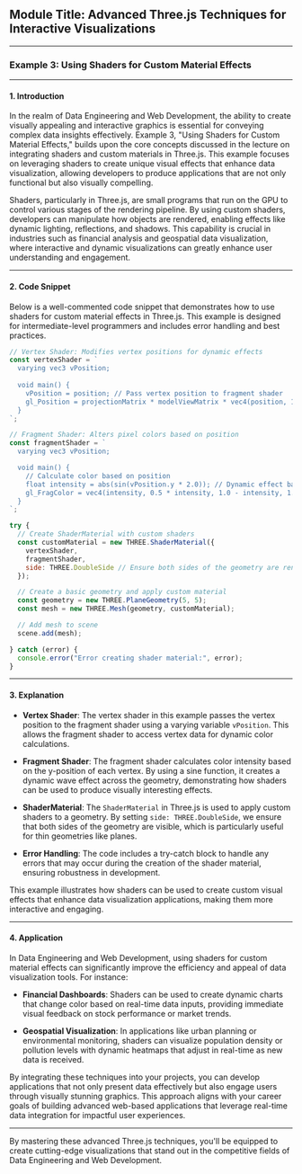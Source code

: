 ## Module Title: Advanced Three.js Techniques for Interactive Visualizations

---

### Example 3: Using Shaders for Custom Material Effects

---

#### 1. Introduction

In the realm of Data Engineering and Web Development, the ability to create visually appealing and interactive graphics is essential for conveying complex data insights effectively. Example 3, "Using Shaders for Custom Material Effects," builds upon the core concepts discussed in the lecture on integrating shaders and custom materials in Three.js. This example focuses on leveraging shaders to create unique visual effects that enhance data visualization, allowing developers to produce applications that are not only functional but also visually compelling.

Shaders, particularly in Three.js, are small programs that run on the GPU to control various stages of the rendering pipeline. By using custom shaders, developers can manipulate how objects are rendered, enabling effects like dynamic lighting, reflections, and shadows. This capability is crucial in industries such as financial analysis and geospatial data visualization, where interactive and dynamic visualizations can greatly enhance user understanding and engagement.

---

#### 2. Code Snippet

Below is a well-commented code snippet that demonstrates how to use shaders for custom material effects in Three.js. This example is designed for intermediate-level programmers and includes error handling and best practices.

```javascript
// Vertex Shader: Modifies vertex positions for dynamic effects
const vertexShader = `
  varying vec3 vPosition;
  
  void main() {
    vPosition = position; // Pass vertex position to fragment shader
    gl_Position = projectionMatrix * modelViewMatrix * vec4(position, 1.0);
  }
`;

// Fragment Shader: Alters pixel colors based on position
const fragmentShader = `
  varying vec3 vPosition;

  void main() {
    // Calculate color based on position
    float intensity = abs(sin(vPosition.y * 2.0)); // Dynamic effect based on y-position
    gl_FragColor = vec4(intensity, 0.5 * intensity, 1.0 - intensity, 1.0);
  }
`;

try {
  // Create ShaderMaterial with custom shaders
  const customMaterial = new THREE.ShaderMaterial({
    vertexShader,
    fragmentShader,
    side: THREE.DoubleSide // Ensure both sides of the geometry are rendered
  });

  // Create a basic geometry and apply custom material
  const geometry = new THREE.PlaneGeometry(5, 5);
  const mesh = new THREE.Mesh(geometry, customMaterial);

  // Add mesh to scene
  scene.add(mesh);

} catch (error) {
  console.error("Error creating shader material:", error);
}
```

---

#### 3. Explanation

- **Vertex Shader**: The vertex shader in this example passes the vertex position to the fragment shader using a varying variable `vPosition`. This allows the fragment shader to access vertex data for dynamic color calculations.
  
- **Fragment Shader**: The fragment shader calculates color intensity based on the y-position of each vertex. By using a sine function, it creates a dynamic wave effect across the geometry, demonstrating how shaders can be used to produce visually interesting effects.

- **ShaderMaterial**: The `ShaderMaterial` in Three.js is used to apply custom shaders to a geometry. By setting `side: THREE.DoubleSide`, we ensure that both sides of the geometry are visible, which is particularly useful for thin geometries like planes.

- **Error Handling**: The code includes a try-catch block to handle any errors that may occur during the creation of the shader material, ensuring robustness in development.

This example illustrates how shaders can be used to create custom visual effects that enhance data visualization applications, making them more interactive and engaging.

---

#### 4. Application

In Data Engineering and Web Development, using shaders for custom material effects can significantly improve the efficiency and appeal of data visualization tools. For instance:

- **Financial Dashboards**: Shaders can be used to create dynamic charts that change color based on real-time data inputs, providing immediate visual feedback on stock performance or market trends.

- **Geospatial Visualization**: In applications like urban planning or environmental monitoring, shaders can visualize population density or pollution levels with dynamic heatmaps that adjust in real-time as new data is received.

By integrating these techniques into your projects, you can develop applications that not only present data effectively but also engage users through visually stunning graphics. This approach aligns with your career goals of building advanced web-based applications that leverage real-time data integration for impactful user experiences.

---

By mastering these advanced Three.js techniques, you'll be equipped to create cutting-edge visualizations that stand out in the competitive fields of Data Engineering and Web Development.